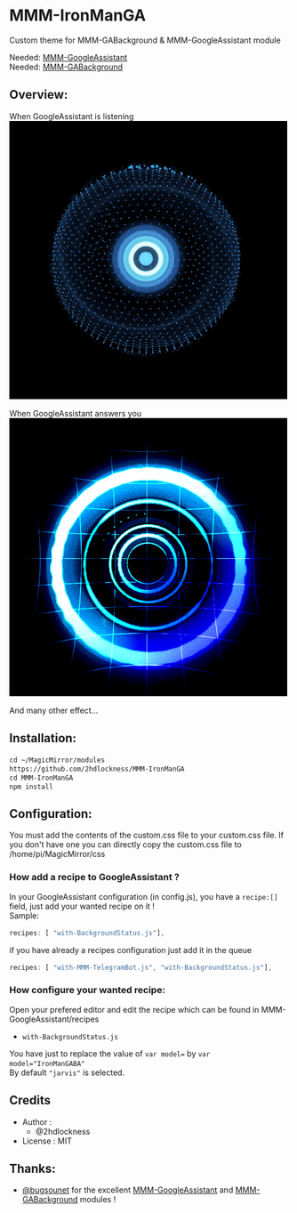 # MMM-IronManGA
Custom theme for MMM-GABackground & MMM-GoogleAssistant module

Needed: [MMM-GoogleAssistant](https://github.com/bugsounet/MMM-GoogleAssistant)<br>
Needed: [MMM-GABackground](https://github.com/bugsounet/MMM-GABackground)

## Overview:

When GoogleAssistant is listening<br>
![](https://github.com/2hdlockness/MMM-IronManGA/blob/main/IronManGABA/listen.gif)

When GoogleAssistant answers you<br>
![](https://github.com/2hdlockness/MMM-IronManGA/blob/main/IronManGABA/reply.gif)

And many other effect...

## Installation:
```
cd ~/MagicMirror/modules
https://github.com/2hdlockness/MMM-IronManGA
cd MMM-IronManGA
npm install
```

## Configuration:

You must add the contents of the custom.css file to your custom.css file.
If you don't have one you can directly copy the custom.css file to /home/pi/MagicMirror/css

### How add a recipe to GoogleAssistant ?

In your GoogleAssistant configuration (in config.js), you have a `recipe:[]` field, just add your wanted recipe on it !<br>
Sample:
```js
recipes: [ "with-BackgroundStatus.js"],
```
if you have already a recipes configuration just add it in the queue
```js
recipes: [ "with-MMM-TelegramBot.js", "with-BackgroundStatus.js"],
```
### How configure your wanted recipe:<br>
Open your prefered editor and edit the recipe which can be found in MMM-GoogleAssistant/recipes

  * `with-BackgroundStatus.js`<br>  

  You have just to replace the value of `var model=` by `var model="IronManGABA"`<br>
  By default `"jarvis"` is selected.<br>

## Credits
- Author :
  - @2hdlockness
- License : MIT

## Thanks:
 * [@bugsounet](https://github.com/bugsounet) for the excellent [MMM-GoogleAssistant](https://github.com/bugsounet/MMM-GoogleAssistant) and [MMM-GABackground](https://github.com/bugsounet/MMM-GABackground) modules !
